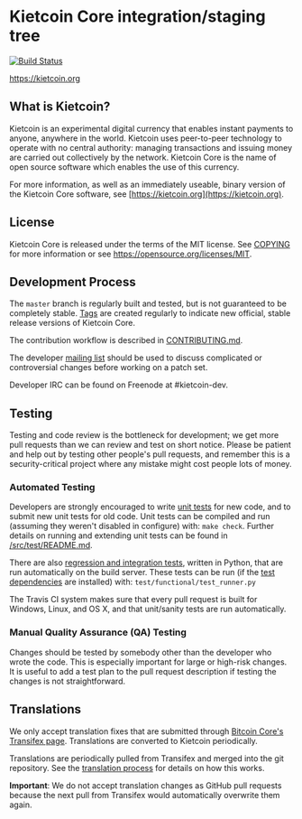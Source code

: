 Kietcoin Core integration/staging tree
=====================================

[![Build Status](https://travis-ci.org/kietcoin-project/kietcoin.svg?branch=master)](https://travis-ci.org/kietcoin-project/kietcoin)

https://kietcoin.org

What is Kietcoin?
----------------

Kietcoin is an experimental digital currency that enables instant payments to
anyone, anywhere in the world. Kietcoin uses peer-to-peer technology to operate
with no central authority: managing transactions and issuing money are carried
out collectively by the network. Kietcoin Core is the name of open source
software which enables the use of this currency.

For more information, as well as an immediately useable, binary version of
the Kietcoin Core software, see [https://kietcoin.org](https://kietcoin.org).

License
-------

Kietcoin Core is released under the terms of the MIT license. See [COPYING](COPYING) for more
information or see https://opensource.org/licenses/MIT.

Development Process
-------------------

The `master` branch is regularly built and tested, but is not guaranteed to be
completely stable. [Tags](https://github.com/kietcoin-project/kietcoin/tags) are created
regularly to indicate new official, stable release versions of Kietcoin Core.

The contribution workflow is described in [CONTRIBUTING.md](CONTRIBUTING.md).

The developer [mailing list](https://groups.google.com/forum/#!forum/kietcoin-dev)
should be used to discuss complicated or controversial changes before working
on a patch set.

Developer IRC can be found on Freenode at #kietcoin-dev.

Testing
-------

Testing and code review is the bottleneck for development; we get more pull
requests than we can review and test on short notice. Please be patient and help out by testing
other people's pull requests, and remember this is a security-critical project where any mistake might cost people
lots of money.

### Automated Testing

Developers are strongly encouraged to write [unit tests](src/test/README.md) for new code, and to
submit new unit tests for old code. Unit tests can be compiled and run
(assuming they weren't disabled in configure) with: `make check`. Further details on running
and extending unit tests can be found in [/src/test/README.md](/src/test/README.md).

There are also [regression and integration tests](/test), written
in Python, that are run automatically on the build server.
These tests can be run (if the [test dependencies](/test) are installed) with: `test/functional/test_runner.py`

The Travis CI system makes sure that every pull request is built for Windows, Linux, and OS X, and that unit/sanity tests are run automatically.

### Manual Quality Assurance (QA) Testing

Changes should be tested by somebody other than the developer who wrote the
code. This is especially important for large or high-risk changes. It is useful
to add a test plan to the pull request description if testing the changes is
not straightforward.

Translations
------------

We only accept translation fixes that are submitted through [Bitcoin Core's Transifex page](https://www.transifex.com/projects/p/bitcoin/).
Translations are converted to Kietcoin periodically.

Translations are periodically pulled from Transifex and merged into the git repository. See the
[translation process](doc/translation_process.md) for details on how this works.

**Important**: We do not accept translation changes as GitHub pull requests because the next
pull from Transifex would automatically overwrite them again.

